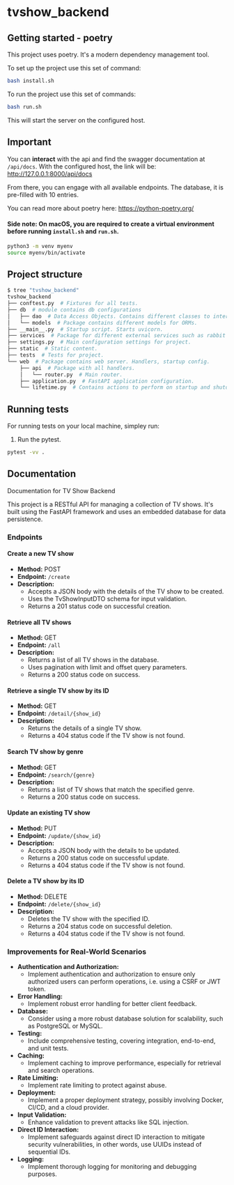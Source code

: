 # tvshow_backend


## Getting started - poetry

This project uses poetry. It's a modern dependency management
tool.


To set up the project use this set of command:

```bash
bash install.sh
```

To run the project use this set of commands:

```bash
bash run.sh
```
This will start the server on the configured host.

## Important

You can **interact** with the api and find the swagger documentation at `/api/docs`. 
With the configured host, the link will be: http://127.0.0.1:8000/api/docs

From there, you can engage with all available endpoints. The database, it is pre-filled with 10 entries.

You can read more about poetry here: https://python-poetry.org/

#### Side note: On macOS, you are required to create a virtual environment before running `install.sh` and `run.sh`.
```bash
python3 -m venv myenv
source myenv/bin/activate
```

## Project structure

```bash
$ tree "tvshow_backend"
tvshow_backend
├── conftest.py  # Fixtures for all tests.
├── db  # module contains db configurations
│   ├── dao  # Data Access Objects. Contains different classes to interact with database.
│   └── models  # Package contains different models for ORMs.
├── __main__.py  # Startup script. Starts uvicorn.
├── services  # Package for different external services such as rabbit or redis etc.
├── settings.py  # Main configuration settings for project.
├── static  # Static content.
├── tests  # Tests for project.
└── web  # Package contains web server. Handlers, startup config.
    ├── api  # Package with all handlers.
    │   └── router.py  # Main router.
    ├── application.py  # FastAPI application configuration.
    └── lifetime.py  # Contains actions to perform on startup and shutdown.
```


## Running tests

For running tests on your local machine, simpley run:

1. Run the pytest.
```bash
pytest -vv .
```

## Documentation

Documentation for TV Show Backend

This project is a RESTful API for managing a collection of TV shows. It's built using the FastAPI framework and uses an embedded database for data persistence.

### Endpoints

#### Create a new TV show

- **Method:** POST
- **Endpoint:** `/create`
- **Description:**
  - Accepts a JSON body with the details of the TV show to be created.
  - Uses the TvShowInputDTO schema for input validation.
  - Returns a 201 status code on successful creation.

#### Retrieve all TV shows

- **Method:** GET
- **Endpoint:** `/all`
- **Description:**
  - Returns a list of all TV shows in the database.
  - Uses pagination with limit and offset query parameters.
  - Returns a 200 status code on success.

#### Retrieve a single TV show by its ID

- **Method:** GET
- **Endpoint:** `/detail/{show_id}`
- **Description:**
  - Returns the details of a single TV show.
  - Returns a 404 status code if the TV show is not found.

#### Search TV show by genre

- **Method:** GET
- **Endpoint:** `/search/{genre}`
- **Description:**
  - Returns a list of TV shows that match the specified genre.
  - Returns a 200 status code on success.

#### Update an existing TV show

- **Method:** PUT
- **Endpoint:** `/update/{show_id}`
- **Description:**
  - Accepts a JSON body with the details to be updated.
  - Returns a 200 status code on successful update.
  - Returns a 404 status code if the TV show is not found.

#### Delete a TV show by its ID

- **Method:** DELETE
- **Endpoint:** `/delete/{show_id}`
- **Description:**
  - Deletes the TV show with the specified ID.
  - Returns a 204 status code on successful deletion.
  - Returns a 404 status code if the TV show is not found.

### Improvements for Real-World Scenarios

- **Authentication and Authorization:**
  - Implement authentication and authorization to ensure only authorized users can perform operations, i.e. using a CSRF or JWT token.
- **Error Handling:**
  - Implement robust error handling for better client feedback.
- **Database:**
  - Consider using a more robust database solution for scalability, such as PostgreSQL or MySQL.
- **Testing:**
  - Include comprehensive testing, covering integration, end-to-end, and unit tests.
- **Caching:**
  - Implement caching to improve performance, especially for retrieval and search operations.
- **Rate Limiting:**
  - Implement rate limiting to protect against abuse.
- **Deployment:**
  - Implement a proper deployment strategy, possibly involving Docker, CI/CD, and a cloud provider.
- **Input Validation:**
  - Enhance validation to prevent attacks like SQL injection.
- **Direct ID Interaction:**
  - Implement safeguards against direct ID interaction to mitigate security vulnerabilities, in other words, use UUIDs instead of sequential IDs.
- **Logging:**
  - Implement thorough logging for monitoring and debugging purposes.
